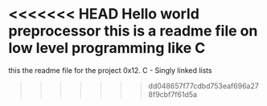 <<<<<<< HEAD
Hello world preprocessor
this is a readme file on low level programming like C
=======
this the readme file for the project 0x12. C - Singly linked lists
>>>>>>> dd048657f77cdbd753eaf696a278f9cbf7f61d5a
